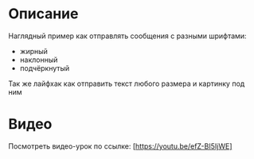 Описание
========

Наглядный пример как отправлять сообщения с разными шрифтами:
- жирный
- наклонный
- подчёркнутый

Так же лайфхак как отправить текст любого размера и картинку под ним

Видео
=====

Посмотреть видео-урок по ссылке: [https://youtu.be/efZ-BI5IjWE]
